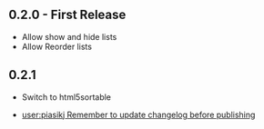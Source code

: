## 0.2.0 - First Release
* Allow show and hide lists
* Allow Reorder lists

## 0.2.1
* Switch to html5sortable


- [user:piasikj Remember to update changelog before publishing](#DOING:40)
